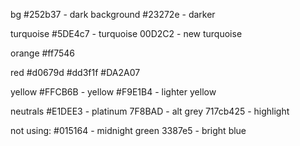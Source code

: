 bg
#252b37 - dark background
#23272e - darker

turquoise
#5DE4c7 -  turquoise
00D2C2 - new turquoise

orange
#ff7546

red
#d0679d
#dd3f1f
#DA2A07

yellow
#FFCB6B - yellow
#F9E1B4 - lighter yellow    

neutrals
#E1DEE3 - platinum
7F8BAD - alt grey
717cb425 - highlight

not using: 
#015164 - midnight green
3387e5 - bright blue